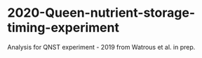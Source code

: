 # 2020-Queen-nutrient-storage-timing-experiment
Analysis for QNST experiment - 2019 from Watrous et al. in prep.
